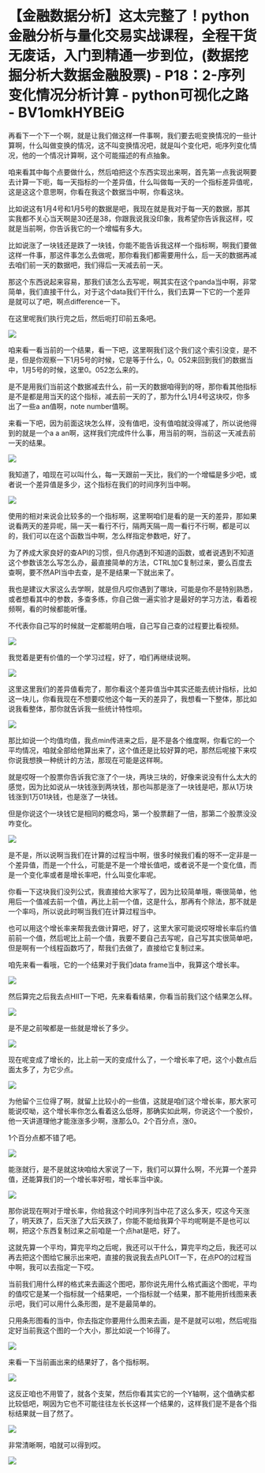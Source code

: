 # 【金融数据分析】这太完整了！python金融分析与量化交易实战课程，全程干货无废话，入门到精通一步到位，(数据挖掘分析大数据金融股票) - P18：2-序列变化情况分析计算 - python可视化之路 - BV1omkHYBEiG

再看下一个下一个啊，就是让我们做这样一件事啊，我们要去呃变换情况的一些计算啊，什么叫做变换的情况，这不叫变换情况吧，就是叫个变化吧，呃序列变化情况，他的一个情况计算啊，这个可能描述的有点抽象。

咱来看其中每个点要做什么，然后咱把这个东西实现出来啊，首先第一点我说啊要去计算一下呃，每一天指标的一个差异值，什么叫做每一天的一个指标差异值呢，这是这这个意思啊，你看在我这个数据当中啊，你看这块。

比如说这有1月4号和1月5号的数据是吧，我现在就是我对于每一天的数据，那其实我都不关心当天啊是30还是38，你跟我说我没印象，我希望你告诉我这样，哎就是当前啊，你告诉我它的一个增幅有多大。

比如说涨了一块钱还是跌了一块钱，你能不能告诉我这样一个指标啊，啊我们要做这样一件事，那这件事怎么去做呢，那你看我们都需要用什么，后一天的数据再减去咱们前一天的数据吧，我们得后一天减去前一天。

那这个东西说起来容易，那我们该怎么去写呢，啊其实在这个panda当中啊，非常简单，我们直接干什么，对于这个data我们干什么，我们去算一下它的一个差异是就可以了吧，啊点difference一下。

在这里呢我们执行完之后，然后呃打印前五条吧。

![](img/ac88f079855dab9a7e9ce99ead0b179a_1.png)

咱来看一看当前的一个结果，看一下吧，这里啊我们这个我们这个索引没变，是不是，但是你观察一下1月5号的时候，它是等于什么，0。052来回到我们的数据当中，1月5号的时候，这里0。052怎么来的。

是不是用我们当前这个数据减去什么，前一天的数据咱得到的呀，那你看其他指标是不是都是用当天的这个指标，减去前一天的了，那为什么1月4号这块哎，你多出了一些a an值啊，note number值啊。

来看一下吧，因为前面这块怎么样，没有值吧，没有值咱就没得减了，所以说他得到的就是一个a a an啊，这样我们完成件什么事，用当前的啊，当前这一天减去前一天的结果。



![](img/ac88f079855dab9a7e9ce99ead0b179a_3.png)

我知道了，咱现在可以叫什么，每一天跟前一天比，我们的一个增幅是多少吧，或者说一个差异值是多少，这个指标在我们的时间序列当中啊。



![](img/ac88f079855dab9a7e9ce99ead0b179a_5.png)

使用的相对来说会比较多的一个指标啊，这里啊咱们是看的是一天的差异，那如果说看两天的差异呢，隔一天一看行不行，隔两天隔一周一看行不行啊，都是可以的，我们可以在这个函数当中啊，怎么样指定参数吧，好了。

为了养成大家良好的查API的习惯，但凡你遇到不知道的函数，或者说遇到不知道这个参数该怎么写怎么办，最直接简单的方法，CTRL加C复制过来，要么百度去查啊，要不然API当中去查，是不是结果一下就出来了。

我也是建议大家这么去学啊，就是但凡哎你遇到了哪块，可能是你不是特别熟悉，或者想看其中的参数，多查多练，你自己做一遍实验才是最好的学习方法，看着视频啊，看的时候都能听懂。

不代表你自己写的时候就一定都能明白哦，自己写自己查的过程要比看视频。

![](img/ac88f079855dab9a7e9ce99ead0b179a_7.png)

我觉着是更有价值的一个学习过程，好了，咱们再继续说啊。

![](img/ac88f079855dab9a7e9ce99ead0b179a_9.png)

这里这里我们的差异值看完了，那你看这个差异值当中其实还能去统计指标，比如这一块儿，你看我现在不想要哎他这个每一天的差异了，我想看一下整体，那比如说我看整体，那你就告诉我一些统计特性呗。



![](img/ac88f079855dab9a7e9ce99ead0b179a_11.png)

那比如说一个均值均值，我点min传进来之后，是不是各个维度啊，你看它的一个平均情况，咱就全部给他算出来了，这个值还是比较好算的吧，那然后呢接下来哎你说我想换一种统计的方法，那现在可能是这样啊。

就是哎呀一个股票你告诉我它涨了个一块，两块三块的，好像来说没有什么太大的感觉，因为比如说从一块钱涨到两块钱，那也叫那是涨了一块钱是吧，那从1万块钱涨到1万01块钱，也是涨了一块钱。

但是你说这个一块钱它是相同的概念吗，第一个股票翻了一倍，那第二个股票没没咋变化。

![](img/ac88f079855dab9a7e9ce99ead0b179a_13.png)

是不是，所以说啊当我们在计算的过程当中啊，很多时候我们看的呀不一定非是一个差异值，而是一个什么，可能是不是一个增长值吧，或者说不是一个变化值，而是一个变化率或者是增长率吧，什么叫变化率呢。

你看一下这块我们没列公式，我直接给大家写了，因为比较简单哦，嘶很简单，他用后一个值减去前一个值，再比上前一个值，这是什么，那再有个除法，那不就是一个率吗，所以说此时啊当我们在计算过程当中。

也可以用这个增长率来帮我去做计算吧，好了，这里大家可能说哎呀增长率后约值前前一个值，然后呢比上前一个值，我要不要自己去写呢，自己写其实很简单吧，但是啊有一个线程函数巧了，帮我们去做了，直接给它复制过来。

咱先来看一看哦，它的一个结果对于我们data frame当中，我算这个增长率。

![](img/ac88f079855dab9a7e9ce99ead0b179a_15.png)

然后算完之后我去点HIIT一下吧，先来看看结果，你看当前我们这个结果怎么样。

![](img/ac88f079855dab9a7e9ce99ead0b179a_17.png)

是不是之前唉都是一些就是增长了多少。

![](img/ac88f079855dab9a7e9ce99ead0b179a_19.png)

现在呢变成了增长的，比上前一天的变成什么了，一个增长率了吧，这个小数点后面太多了，为它少点。

![](img/ac88f079855dab9a7e9ce99ead0b179a_21.png)

为他留个三位得了啊，就留上比较小的一些值，这就是咱们这个增长率，那大家可能说哎呦，这个增长率你怎么看着这么低呀，那确实如此啊，你说这个一个股价，他一天讲道理他才能涨涨多少啊，涨那么0。2个百分点，涨0。

1个百分点都不错了吧。

![](img/ac88f079855dab9a7e9ce99ead0b179a_23.png)

能涨就行，是不是就这块咱给大家说了一下，我们可以算什么啊，不光算一个差异值，还能算我们的一个增长率好啦，增长率当中诶。



![](img/ac88f079855dab9a7e9ce99ead0b179a_25.png)

那你说现在啊对于增长率，你给我这个时间序列当中花了这么多天，哎这今天涨了，明天跌了，后天涨了大后天跌了，你能不能给我算个平均呢啊是不是也可以啊，把这个东西复制过来之前咱是一个点hat是吧，好了。

这就先算一个平均，算完平均之后呢，我还可以干什么，算完平均之后，我还可以再去把这个图给它展示出来吧，直接的我说我去点PLOIT一下，在点PO的过程当中啊，我可以去指定一下哎。

当前我们用什么样的格式来去画这个图吧，那你说先用什么格式画这个图呢，平均的值哎它是某一个指标就一个结果吧，一个指标就一个结果，那不能用折线图来表示吧，我们可以用什么条形图，是不是最简单的。

只用条形图看的当中，你去指定你要用什么图来去画，是不是就可以啦，然后呢指定好当前我这个图的一个大小，那比如说一个16得了。



![](img/ac88f079855dab9a7e9ce99ead0b179a_27.png)

来看一下当前画出来的结果好了，各个指标啊。

![](img/ac88f079855dab9a7e9ce99ead0b179a_29.png)

这反正咱也不用管了，就各个支架，然后你看其实它的一个Y轴啊，这个值确实都比较低吧，啊因为它也不可能往往左长长这样一个结果的，这样我们是不是各个指标结果就一目了然了。



![](img/ac88f079855dab9a7e9ce99ead0b179a_31.png)

非常清晰啊，咱就可以得到哎。

![](img/ac88f079855dab9a7e9ce99ead0b179a_33.png)